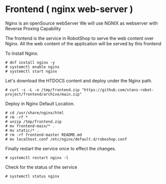 # Frontend ( nginx web-server )

Nginx is an openSource webServer
We will use NGNIX as webserver with Reverse Proxing Capability

The frontend is the service in RobotShop to serve the web content over Nginx.
All the web content of the application will be served by this frontend

To Install Nginx.

```
# dnf install nginx -y
# systemctl enable nginx 
# systemctl start nginx 
```

Let's download the HTDOCS content and deploy under the Nginx path.

```
# curl -s -L -o /tmp/frontend.zip "https://github.com/stans-robot-project/frontend/archive/main.zip"
```

Deploy in Nginx Default Location.

```
# cd /usr/share/nginx/html
# rm -rf * 
# unzip /tmp/frontend.zip
# mv frontend-main/* .
# mv static/* .
# rm -rf frontend-master README.md
# mv localhost.conf /etc/nginx/default.d/roboshop.conf
```

Finally restart the service once to effect the changes.

```
# systemctl restart nginx -l
```
 Check for the status of the service 
 
```
# systemctl status nginx
```
